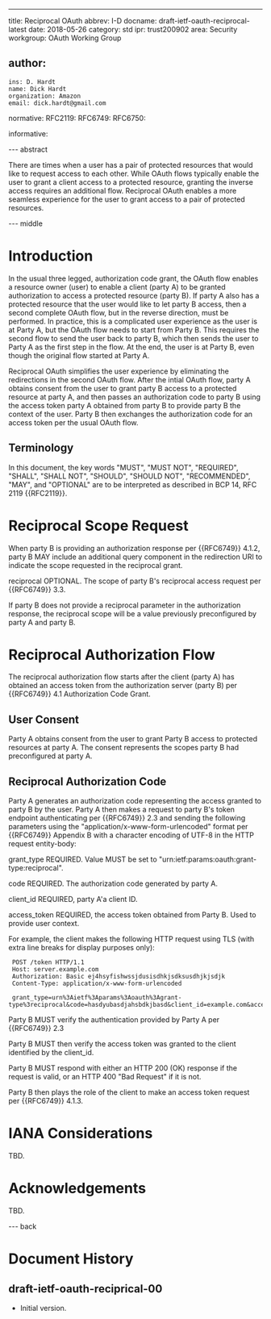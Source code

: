---
title: Reciprocal OAuth
abbrev: I-D
docname: draft-ietf-oauth-reciprocal-latest
date: 2018-05-26
category: std
ipr: trust200902
area: Security
workgroup: OAuth Working Group


author:
 -
    ins: D. Hardt
    name: Dick Hardt
    organization: Amazon
    email: dick.hardt@gmail.com

normative:
  RFC2119:
  RFC6749:
  RFC6750:

informative:

--- abstract

There are times when a user has a pair of protected resources that would like to request access to each other. While OAuth flows typically enable the user to grant a client access to a protected resource, granting the inverse access requires an additional flow. Reciprocal OAuth enables a more seamless experience for the user to grant access to a pair of protected resources.

--- middle

# Introduction

In the usual three legged, authorization code grant, the OAuth flow enables a resource owner (user) to enable a client (party A) to be granted authorization to access a protected resource (party B). If party A also has a protected resource that the user would like to let party B access, then a second complete OAuth flow, but in the reverse direction, must be performed. In practice, this is a complicated user experience as the user is at Party A, but the OAuth flow needs to start from Party B. This requires the second flow to send the user back to party B, which then sends the user to Party A as the first step in the flow. At the end, the user is at Party B, even though the original flow started at Party A.

Reciprocal OAuth simplifies the user experience by eliminating the redirections in the second OAuth flow. After the intial OAuth flow, party A obtains consent from the user to grant party B access to a protected resource at party A, and then passes an authorization code to party B using the access token party A obtained from party B to provide party B the context of the user. Party B then exchanges the authorization code for an access token per the usual OAuth flow.

## Terminology

In this document, the key words "MUST", "MUST NOT", "REQUIRED",
"SHALL", "SHALL NOT", "SHOULD", "SHOULD NOT", "RECOMMENDED", "MAY",
and "OPTIONAL" are to be interpreted as described in BCP 14, RFC 2119
{{RFC2119}}.

# Reciprocal Scope Request

When party B is providing an authorization response per {{RFC6749}} 4.1.2, party B MAY include an additional query component in the redirection URI to indicate the scope requested in the reciprocal grant.

  reciprocal
      OPTIONAL. The scope of party B's reciprocal access request per {{RFC6749}} 3.3.

If party B does not provide a reciprocal parameter in the authorization response, the reciprocal scope will be a value previously preconfigured by party A and party B.

# Reciprocal Authorization Flow

The reciprocal authorization flow starts after the client (party A) has obtained an access token from the authorization server (party B) per {{RFC6749}} 4.1 Authorization Code Grant.

## User Consent
Party A obtains consent from the user to grant Party B access to protected resources at party A. The consent represents the scopes party B had preconfigured at party A.

## Reciprocal Authorization Code
Party A generates an authorization code representing the access granted to party B by the user. Party A then makes a request to party B's token endpoint authenticating per {{RFC6749}} 2.3 and sending the following parameters using the "application/x-www-form-urlencoded" format per {{RFC6749}} Appendix B with a character encoding of UTF-8 in the HTTP request entity-body:

   grant_type
         REQUIRED.  Value MUST be set to "urn:ietf:params:oauth:grant-type:reciprocal".

   code
         REQUIRED.  The authorization code generated by party A.

   client_id
         REQUIRED, party A'a client ID.

   access_token
         REQUIRED, the access token obtained from Party B. Used to provide user context.

For example, the client makes the following HTTP request using TLS
   (with extra line breaks for display purposes only):

     POST /token HTTP/1.1
     Host: server.example.com
     Authorization: Basic ej4hsyfishwssjdusisdhkjsdksusdhjkjsdjk
     Content-Type: application/x-www-form-urlencoded

     grant_type=urn%3Aietf%3Aparams%3Aoauth%3Agrant-type%3reciprocal&code=hasdyubasdjahsbdkjbasd&client_id=example.com&access_token=sadadojsadlkjasdkljxxlkjdas


Party B MUST verify the authentication provided by Party A per {{RFC6749}} 2.3

Party B MUST then verify the access token was granted to the client identified by the client_id.

Party B MUST respond with either an HTTP 200 (OK) response if the request is valid, or an HTTP 400 "Bad Request" if it is not.

Party B then plays the role of the client to make an access token request per {{RFC6749}} 4.1.3.

# IANA Considerations

TBD.

# Acknowledgements

TBD.

--- back

# Document History

## draft-ietf-oauth-reciprical-00

- Initial version.



